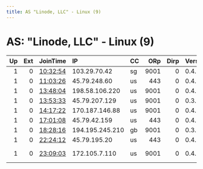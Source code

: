 ```yaml
---
title: AS "Linode, LLC" - Linux (9)
---
```


# AS: "Linode, LLC" - Linux (9)

|   Up |   Ext | JoinTime                                                                                              | IP              | CC   |   ORp |   Dirp | Version   | Contact                      | Nickname      |   eFamMembers |
|-----:|------:|:------------------------------------------------------------------------------------------------------|:----------------|:-----|------:|-------:|:----------|:-----------------------------|:--------------|--------------:|
|    1 |     0 | [10:32:54](https://nusenu.github.io/OrNetStats/w/relay/5DEAD858DC9606176865A62BA4F8B38CFDA29817.html) | 103.29.70.42    | sg   |  9001 |      0 | 0.4.6.8   | qtorantino@mail.ru           | qTorantino    |             1 |
|    1 |     0 | [11:03:26](https://nusenu.github.io/OrNetStats/w/relay/1D0C696F04FF0A9E5720EAB8BD6BC9F800DBA239.html) | 45.79.248.60    | us   |   443 |      0 | 0.4.6.8   | beny.18vvv@simplelogin.co    | Torbeny1985   |             1 |
|    1 |     0 | [13:48:04](https://nusenu.github.io/OrNetStats/w/relay/02237EAC8A738E109434AE3C6DF53FEAB3C47B1F.html) | 198.58.106.220  | us   |  9001 |      0 | 0.4.6.8   | Tor Admin &lt;tor AT knave d | 1540bea4b5ad1 |             1 |
|    1 |     0 | [13:53:33](https://nusenu.github.io/OrNetStats/w/relay/3851A0BCFCFDFFF5D1B1615BD6C0AC3B6FD42E09.html) | 45.79.207.129   | us   |  9001 |      0 | 0.3.5.16  | tarrotdubh@protonmail do     | UwU           |             1 |
|    1 |     0 | [14:17:22](https://nusenu.github.io/OrNetStats/w/relay/DC88F10239FDFB62AB3FCCD7DA59B222F92C3088.html) | 170.187.146.88  | us   |  9001 |      0 | 0.4.5.9   | None                         | lynxrelay     |             1 |
|    1 |     0 | [17:01:08](https://nusenu.github.io/OrNetStats/w/relay/27D26C2E6177A9494A7788DCC4D3272088661D05.html) | 45.79.42.159    | us   |   443 |      0 | 0.4.6.8   | tornode.man@tutanota.com     | Unnamed       |             1 |
|    1 |     0 | [18:28:16](https://nusenu.github.io/OrNetStats/w/relay/1DA7E19488C1A31FD3147F172E95AE19E6286169.html) | 194.195.245.210 | gb   |  9001 |      0 | 0.3.5.16  | bloodynoah100@gmail.com      | BloodyRelay   |             1 |
|    1 |     0 | [22:24:12](https://nusenu.github.io/OrNetStats/w/relay/4755A2D8EE73F74E9695C599B6CFF0EC158A1D4F.html) | 45.79.195.20    | us   |   443 |      0 | 0.4.6.8   | as.da.foc.la.puscarii@mui    | BLANCOSVX     |             1 |
|    1 |     0 | [23:09:03](https://nusenu.github.io/OrNetStats/w/relay/BEEDFF123649719B5674BE4B62598AF936B478EE.html) | 172.105.7.110   | us   |  9001 |      0 | 0.4.6.8   | Liam Swenson &lt;swensonliam | swensonliam   |             1 |
